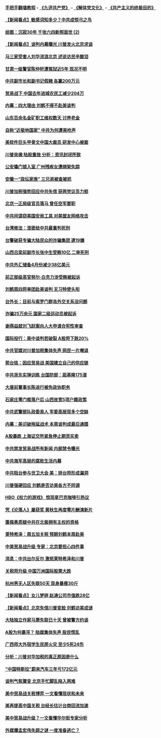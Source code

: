 #### [手把手翻墙教程](https://github.com/gfw-breaker/guides/wiki) -  [《九评共产党》](https://github.com/gfw-breaker/9ping.md?t=05072138) - [《解体党文化》](https://github.com/gfw-breaker/jtdwh.md?t=05072138) - [《共产主义的终极目的》](https://github.com/gfw-breaker/gczydzjmd.md?t=05072138)

#### [【新闻看点】敏感词知多少？中共成惊弓之鸟](../pages/nsc413/n11240550.md?t=05072138) 

#### [组图：沉寂30年 千张六四新照面世 (2)](../pages/nsc413/n11240758.md?t=05072138) 

#### [【新闻看点】谈判内幕曝光 川普发火北京求谈](../pages/nsc413/n11240343.md?t=05072138) 

#### [马三家受害人刘华流浪北京 述说访民辛酸泪](../pages/nsc413/n11236127.md?t=05072138) 

#### [甘肃一级警官陈仲轩遭冤狱近5年 现况不明](../pages/nsc413/n11240137.md?t=05072138) 

#### [中共副市长和副书记假赌 各赢200万元](../pages/nsc413/n11240336.md?t=05072138) 

#### [贸易战下 中国去年进城农民工减少204万](../pages/nsc413/n11240106.md?t=05072138) 

#### [内幕：四大理由 刘鹤不得不赴美谈判](../pages/nsc413/n11240512.md?t=05072138) 

#### [山东百余名金矿职工维权数天 讨养老金](../pages/nsc413/n11240477.md?t=05072138) 

#### [自称“近极地国家” 中共为何遭美呛声](../pages/nsc413/n11240476.md?t=05072138) 

#### [美软件巨头甲骨文中国大裁员 研发中心被裁](../pages/nsc413/n11240435.md?t=05072138) 

#### [川普突袭 陆股重挫 分析：资讯封闭所致](../pages/nsc413/n11239967.md?t=05072138) 

#### [公安撬门锁入室 广州残疾女遭绑架失踪](../pages/nsc413/n11238100.md?t=05072138) 

#### [安徽一“政坛家族” 三兄弟被查被抓](../pages/nsc413/n11240346.md?t=05072138) 

#### [川普加税强势回应中共失信 获两党议员力挺](../pages/nsc413/n11240351.md?t=05072138) 

#### [北京一正局级官员落马 曾任空军要职](../pages/nsc413/n11240290.md?t=05072138) 

#### [中共间谍窃美国安局工具 对美盟友网络攻击](../pages/nsc413/n11239802.md?t=05072138) 


#### [台湾修法：泄密给中共最重判死刑](../pages/nsc413/n11239868.md?t=05072138) 

#### [台警破获专骗大陆民众的诈骗集团 逮19嫌](../pages/nsc413/n11239771.md?t=05072138) 

#### [山西吕梁前副市长张中生受贿10亿 二审死刑](../pages/nsc413/n11239756.md?t=05072138) 

#### [中共外汇储备4月份减少38亿美元](../pages/nsc413/n11239564.md?t=05072138) 

#### [前正部级高官努尔‧白克力涉受贿被起诉](../pages/nsc413/n11239635.md?t=05072138) 

#### [刘鹤周四将率团赴美谈判 无习特使头衔](../pages/nsc413/n11239551.md?t=05072138) 

#### [台外长：目前与索罗门群岛外交关系没问题](../pages/nsc413/n11239544.md?t=05072138) 

#### [诈骗25万余元 国家二级运动员被起诉](../pages/nsc413/n11239427.md?t=05072138) 

#### [谢燕益就刘飞跃案向人大申请合宪性审查](../pages/nsc413/n11239296.md?t=05072138) 

#### [国际投行：美中谈判若破裂 A股将下跌20%](../pages/nsc413/n11239414.md?t=05072138) 

#### [中共官媒对川普加税集体失声 网民一片嘲讽](../pages/nsc413/n11239339.md?t=05072138) 

#### [郭台铭：因应贸易战 美国建立自己的供应链](../pages/nsc413/n11239437.md?t=05072138) 

#### [中共浙东实弹训练 台国防部：距基隆175浬](../pages/nsc413/n11239406.md?t=05072138) 

#### [大唐前董事长陈进行被免政协职务](../pages/nsc413/n11239280.md?t=05072138) 

#### [石家庄零门槛落户后 山西放宽5项户籍政策](../pages/nsc413/n11239015.md?t=05072138) 

#### [中共武警部队政委易人 军委高层现多个空缺](../pages/nsc413/n11238754.md?t=05072138) 

#### [内幕：美识破拖延战术 本周谈判成最后通牒](../pages/nsc413/n11238648.md?t=05072138) 

#### [A股暴跌 上海证交所紧急停止期货买卖](../pages/nsc413/n11238689.md?t=05072138) 

#### [中共禁发贸易战所有新闻 内部禁令曝光](../pages/nsc413/n11238920.md?t=05072138) 

#### [中共海军高层的腐败生活内幕](../pages/nsc413/n11238722.md?t=05072138) 

#### [中共阻台参与世卫大会 美：排台将形成漏洞](../pages/nsc413/n11238837.md?t=05072138) 

#### [川普强硬回应 刘鹤是否访美各方不同调](../pages/nsc413/n11238024.md?t=05072138) 

#### [HBO《权力的游戏》 惊现星巴克咖啡引热议](../pages/nsc413/n11238256.md?t=05072138) 

#### [凭《沦落人》屡获奖 黄秋生再度零片酬演新片](../pages/nsc413/n11238092.md?t=05072138) 

#### [蓬佩奥质疑中共在北极拥有主权的资格](../pages/nsc413/n11238516.md?t=05072138) 

#### [莱特希泽：周五加关税 预期刘鹤本周赴美](../pages/nsc413/n11238550.md?t=05072138) 

#### [中美贸易战升级 专家：北京要担心四件事](../pages/nsc413/n11238515.md?t=05072138) 

#### [消息：中共出尔反尔 激怒莱特希泽和川普](../pages/nsc413/n11238266.md?t=05072138) 

#### [关税将升级 中国万洲国际股票大跌](../pages/nsc413/n11238337.md?t=05072138) 

#### [杭州男无人区失联50天 现身暴瘦30斤](../pages/nsc413/n11238273.md?t=05072138) 

#### [【新闻看点】女儿梦碎 赵涛公司市值跌28亿](../pages/nsc413/n11238158.md?t=05072138) 

#### [【新闻看点】北京失信川普变脸 刘鹤访美成谜](../pages/nsc413/n11237931.md?t=05072138) 

#### [大陆独立作家马萧失联已十天 曾被警方约谈](../pages/nsc413/n11238371.md?t=05072138) 

#### [A股为何暴泻？ 陆媒集体失声 股民慌乱](../pages/nsc413/n11237917.md?t=05072138) 

#### [广西师大外宿学生民房火灾 至少5死24伤](../pages/nsc413/n11238312.md?t=05072138) 

#### [分析：川普对华加税的真正原因是什么](../pages/nsc413/n11238151.md?t=05072138) 

#### [“中国特斯拉”蔚来汽车三年亏172亿元](../pages/nsc413/n11238106.md?t=05072138) 

#### [谈判气氛骤变 北京手忙脚乱陷入两难](../pages/nsc413/n11238171.md?t=05072138) 

#### [美中贸易战关税博弈 一文看懂现状和未来](../pages/nsc413/n11238176.md?t=05072138) 

#### [美再提高中国关税 台经长估计台商回流加速](../pages/nsc413/n11237712.md?t=05072138) 

#### [美中贸易战升级？一文看懂华尔街专家分析](../pages/nsc413/n11238055.md?t=05072138) 

#### [外媒爆孟宏伟失踪之谜 一度准备逃亡？](../pages/nsc413/n11238125.md?t=05072138) 

